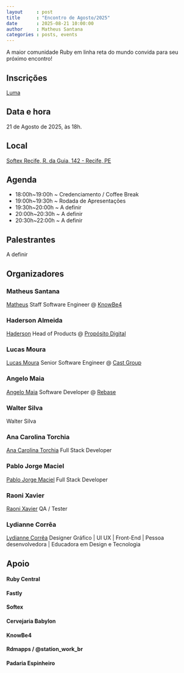 ```yaml
---
layout     : post
title      : "Encontro de Agosto/2025"
date       : 2025-08-21 10:00:00
author     : Matheus Santana
categories : posts, events
---
```


A maior comunidade Ruby em linha reta do mundo convida para seu próximo encontro!

## Inscrições

[Luma](https://lu.ma/dsdf0u5n)

## Data e hora

21 de Agosto de 2025, às 18h.

## Local

[Softex Recife, R. da Guia, 142 - Recife, PE](https://maps.app.goo.gl/skKTs1Rng7dSnQ196)

## Agenda

- 18:00h~19:00h ~ Credenciamento / Coffee Break
- 19:00h~19:30h ~ Rodada de Apresentações
- 19:30h~20:00h ~ A definir
- 20:00h~20:30h ~ A definir
- 20:30h~22:00h ~ A definir

## Palestrantes

A definir

## Organizadores

### Matheus Santana

[Matheus](https://embs.github.io) Staff Software Engineer @ [KnowBe4](https://www.knowbe4.com)

### Haderson Almeida

[Haderson](https://www.linkedin.com/in/haderson-almeida-5056b35b) Head of Products @ [Propósito Digital](https://www.linkedin.com/company/proposito-digital)

### Lucas Moura

[Lucas Moura](https://www.linkedin.com/in/lucas-santana-moura/) Senior Software Engineer @ [Cast Group](https://www.castgroup.com.br/pt-br/)

### Angelo Maia

[Angelo Maia](https://www.linkedin.com/in/angelo-jamil-maia/) Software Developer @ [Rebase](https://rebase.com.br)

### Walter Silva

Walter Silva

### Ana Carolina Torchia

[Ana Carolina Torchia](https://www.linkedin.com/in/ana-carolina-torchia/) Full Stack Developer

### Pablo Jorge Maciel

[Pablo Jorge Maciel](https://www.linkedin.com/in/pjmaciel/) Full Stack Developer

### Raoni Xavier

[Raoni Xavier](https://www.linkedin.com/in/raoni-xavier/) QA / Tester

### Lydianne Corrêa

[Lydianne Corrêa](https://www.linkedin.com/in/lydiannecorrea/) Designer Gráfico | UI UX | Front-End | Pessoa desenvolvedora | Educadora em Design e Tecnologia

## Apoio

#### Ruby Central
#### Fastly
#### Softex
#### Cervejaria Babylon
#### KnowBe4
#### Rdmapps / @station_work_br
#### Padaria Espinheiro
